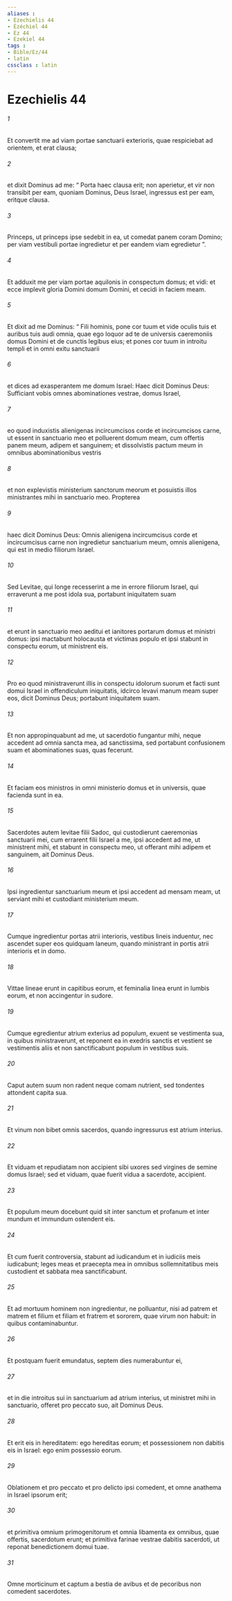 ```yaml
---
aliases : 
- Ezechielis 44
- Ézéchiel 44
- Ez 44
- Ezekiel 44
tags : 
- Bible/Ez/44
- latin
cssclass : latin
---
```


# Ezechielis 44

###### 1
Et convertit me ad viam portae sanctuarii exterioris, quae respiciebat ad orientem, et erat clausa; 
###### 2
et dixit Dominus ad me: “ Porta haec clausa erit; non aperietur, et vir non transibit per eam, quoniam Dominus, Deus Israel, ingressus est per eam, eritque clausa. 
###### 3
Princeps, ut princeps ipse sedebit in ea, ut comedat panem coram Domino; per viam vestibuli portae ingredietur et per eandem viam egredietur ”.
###### 4
Et adduxit me per viam portae aquilonis in conspectum domus; et vidi: et ecce implevit gloria Domini domum Domini, et cecidi in faciem meam. 
###### 5
Et dixit ad me Dominus: “ Fili hominis, pone cor tuum et vide oculis tuis et auribus tuis audi omnia, quae ego loquor ad te de universis caeremoniis domus Domini et de cunctis legibus eius; et pones cor tuum in introitu templi et in omni exitu sanctuarii 
###### 6
et dices ad exasperantem me domum Israel: Haec dicit Dominus Deus: Sufficiant vobis omnes abominationes vestrae, domus Israel, 
###### 7
eo quod induxistis alienigenas incircumcisos corde et incircumcisos carne, ut essent in sanctuario meo et polluerent domum meam, cum offertis panem meum, adipem et sanguinem; et dissolvistis pactum meum in omnibus abominationibus vestris 
###### 8
et non explevistis ministerium sanctorum meorum et posuistis illos ministrantes mihi in sanctuario meo. Propterea 
###### 9
haec dicit Dominus Deus: Omnis alienigena incircumcisus corde et incircumcisus carne non ingredietur sanctuarium meum, omnis alienigena, qui est in medio filiorum Israel.
###### 10
Sed Levitae, qui longe recesserint a me in errore filiorum Israel, qui erraverunt a me post idola sua, portabunt iniquitatem suam 
###### 11
et erunt in sanctuario meo aeditui et ianitores portarum domus et ministri domus: ipsi mactabunt holocausta et victimas populo et ipsi stabunt in conspectu eorum, ut ministrent eis. 
###### 12
Pro eo quod ministraverunt illis in conspectu idolorum suorum et facti sunt domui Israel in offendiculum iniquitatis, idcirco levavi manum meam super eos, dicit Dominus Deus; portabunt iniquitatem suam. 
###### 13
Et non appropinquabunt ad me, ut sacerdotio fungantur mihi, neque accedent ad omnia sancta mea, ad sanctissima, sed portabunt confusionem suam et abominationes suas, quas fecerunt. 
###### 14
Et faciam eos ministros in omni ministerio domus et in universis, quae facienda sunt in ea.
###### 15
Sacerdotes autem levitae filii Sadoc, qui custodierunt caeremonias sanctuarii mei, cum errarent filii Israel a me, ipsi accedent ad me, ut ministrent mihi, et stabunt in conspectu meo, ut offerant mihi adipem et sanguinem, ait Dominus Deus. 
###### 16
Ipsi ingredientur sanctuarium meum et ipsi accedent ad mensam meam, ut serviant mihi et custodiant ministerium meum. 
###### 17
Cumque ingredientur portas atrii interioris, vestibus lineis induentur, nec ascendet super eos quidquam laneum, quando ministrant in portis atrii interioris et in domo. 
###### 18
Vittae lineae erunt in capitibus eorum, et feminalia linea erunt in lumbis eorum, et non accingentur in sudore. 
###### 19
Cumque egredientur atrium exterius ad populum, exuent se vestimenta sua, in quibus ministraverunt, et reponent ea in exedris sanctis et vestient se vestimentis aliis et non sanctificabunt populum in vestibus suis. 
###### 20
Caput autem suum non radent neque comam nutrient, sed tondentes attondent capita sua. 
###### 21
Et vinum non bibet omnis sacerdos, quando ingressurus est atrium interius. 
###### 22
Et viduam et repudiatam non accipient sibi uxores sed virgines de semine domus Israel; sed et viduam, quae fuerit vidua a sacerdote, accipient. 
###### 23
Et populum meum docebunt quid sit inter sanctum et profanum et inter mundum et immundum ostendent eis. 
###### 24
Et cum fuerit controversia, stabunt ad iudicandum et in iudiciis meis iudicabunt; leges meas et praecepta mea in omnibus sollemnitatibus meis custodient et sabbata mea sanctificabunt. 
###### 25
Et ad mortuum hominem non ingredientur, ne polluantur, nisi ad patrem et matrem et filium et filiam et fratrem et sororem, quae virum non habuit: in quibus contaminabuntur. 
###### 26
Et postquam fuerit emundatus, septem dies numerabuntur ei, 
###### 27
et in die introitus sui in sanctuarium ad atrium interius, ut ministret mihi in sanctuario, offeret pro peccato suo, ait Dominus Deus. 
###### 28
Et erit eis in hereditatem: ego hereditas eorum; et possessionem non dabitis eis in Israel: ego enim possessio eorum. 
###### 29
Oblationem et pro peccato et pro delicto ipsi comedent, et omne anathema in Israel ipsorum erit; 
###### 30
et primitiva omnium primogenitorum et omnia libamenta ex omnibus, quae offertis, sacerdotum erunt; et primitiva farinae vestrae dabitis sacerdoti, ut reponat benedictionem domui tuae. 
###### 31
Omne morticinum et captum a bestia de avibus et de pecoribus non comedent sacerdotes.
